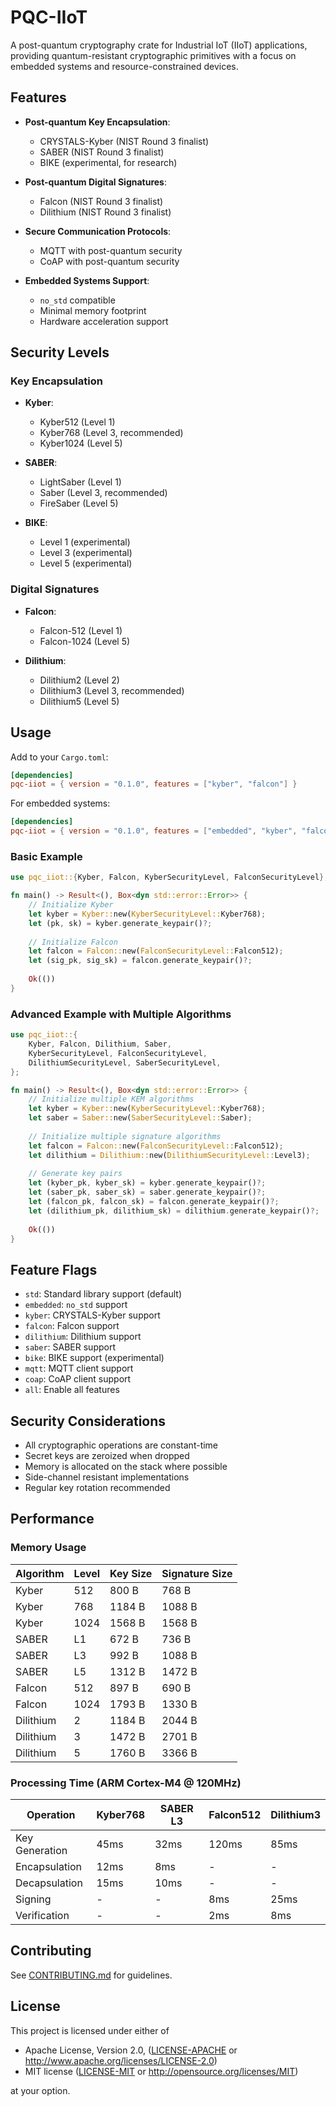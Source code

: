 # PQC-IIoT

A post-quantum cryptography crate for Industrial IoT (IIoT) applications, providing quantum-resistant cryptographic primitives with a focus on embedded systems and resource-constrained devices.

## Features

- **Post-quantum Key Encapsulation**:
  - CRYSTALS-Kyber (NIST Round 3 finalist)
  - SABER (NIST Round 3 finalist)
  - BIKE (experimental, for research)

- **Post-quantum Digital Signatures**:
  - Falcon (NIST Round 3 finalist)
  - Dilithium (NIST Round 3 finalist)

- **Secure Communication Protocols**:
  - MQTT with post-quantum security
  - CoAP with post-quantum security

- **Embedded Systems Support**:
  - `no_std` compatible
  - Minimal memory footprint
  - Hardware acceleration support

## Security Levels

### Key Encapsulation

- **Kyber**:
  - Kyber512 (Level 1)
  - Kyber768 (Level 3, recommended)
  - Kyber1024 (Level 5)

- **SABER**:
  - LightSaber (Level 1)
  - Saber (Level 3, recommended)
  - FireSaber (Level 5)

- **BIKE**:
  - Level 1 (experimental)
  - Level 3 (experimental)
  - Level 5 (experimental)

### Digital Signatures

- **Falcon**:
  - Falcon-512 (Level 1)
  - Falcon-1024 (Level 5)

- **Dilithium**:
  - Dilithium2 (Level 2)
  - Dilithium3 (Level 3, recommended)
  - Dilithium5 (Level 5)

## Usage

Add to your `Cargo.toml`:

```toml
[dependencies]
pqc-iiot = { version = "0.1.0", features = ["kyber", "falcon"] }
```

For embedded systems:

```toml
[dependencies]
pqc-iiot = { version = "0.1.0", features = ["embedded", "kyber", "falcon"] }
```

### Basic Example

```rust
use pqc_iiot::{Kyber, Falcon, KyberSecurityLevel, FalconSecurityLevel};

fn main() -> Result<(), Box<dyn std::error::Error>> {
    // Initialize Kyber
    let kyber = Kyber::new(KyberSecurityLevel::Kyber768);
    let (pk, sk) = kyber.generate_keypair()?;
    
    // Initialize Falcon
    let falcon = Falcon::new(FalconSecurityLevel::Falcon512);
    let (sig_pk, sig_sk) = falcon.generate_keypair()?;
    
    Ok(())
}
```

### Advanced Example with Multiple Algorithms

```rust
use pqc_iiot::{
    Kyber, Falcon, Dilithium, Saber,
    KyberSecurityLevel, FalconSecurityLevel,
    DilithiumSecurityLevel, SaberSecurityLevel,
};

fn main() -> Result<(), Box<dyn std::error::Error>> {
    // Initialize multiple KEM algorithms
    let kyber = Kyber::new(KyberSecurityLevel::Kyber768);
    let saber = Saber::new(SaberSecurityLevel::Saber);
    
    // Initialize multiple signature algorithms
    let falcon = Falcon::new(FalconSecurityLevel::Falcon512);
    let dilithium = Dilithium::new(DilithiumSecurityLevel::Level3);
    
    // Generate key pairs
    let (kyber_pk, kyber_sk) = kyber.generate_keypair()?;
    let (saber_pk, saber_sk) = saber.generate_keypair()?;
    let (falcon_pk, falcon_sk) = falcon.generate_keypair()?;
    let (dilithium_pk, dilithium_sk) = dilithium.generate_keypair()?;
    
    Ok(())
}
```

## Feature Flags

- `std`: Standard library support (default)
- `embedded`: `no_std` support
- `kyber`: CRYSTALS-Kyber support
- `falcon`: Falcon support
- `dilithium`: Dilithium support
- `saber`: SABER support
- `bike`: BIKE support (experimental)
- `mqtt`: MQTT client support
- `coap`: CoAP client support
- `all`: Enable all features

## Security Considerations

- All cryptographic operations are constant-time
- Secret keys are zeroized when dropped
- Memory is allocated on the stack where possible
- Side-channel resistant implementations
- Regular key rotation recommended

## Performance

### Memory Usage

| Algorithm | Level | Key Size | Signature Size |
|-----------|-------|----------|----------------|
| Kyber     | 512   | 800 B    | 768 B          |
| Kyber     | 768   | 1184 B   | 1088 B         |
| Kyber     | 1024  | 1568 B   | 1568 B         |
| SABER     | L1    | 672 B    | 736 B          |
| SABER     | L3    | 992 B    | 1088 B         |
| SABER     | L5    | 1312 B   | 1472 B         |
| Falcon    | 512   | 897 B    | 690 B          |
| Falcon    | 1024  | 1793 B   | 1330 B         |
| Dilithium | 2     | 1184 B   | 2044 B         |
| Dilithium | 3     | 1472 B   | 2701 B         |
| Dilithium | 5     | 1760 B   | 3366 B         |

### Processing Time (ARM Cortex-M4 @ 120MHz)

| Operation          | Kyber768 | SABER L3 | Falcon512 | Dilithium3 |
|-------------------|----------|----------|-----------|------------|
| Key Generation    | 45ms     | 32ms     | 120ms     | 85ms       |
| Encapsulation     | 12ms     | 8ms      | -         | -          |
| Decapsulation     | 15ms     | 10ms     | -         | -          |
| Signing           | -        | -        | 8ms       | 25ms       |
| Verification      | -        | -        | 2ms       | 8ms        |

## Contributing

See [CONTRIBUTING.md](CONTRIBUTING.md) for guidelines.

## License

This project is licensed under either of

- Apache License, Version 2.0, ([LICENSE-APACHE](LICENSE-APACHE) or http://www.apache.org/licenses/LICENSE-2.0)
- MIT license ([LICENSE-MIT](LICENSE-MIT) or http://opensource.org/licenses/MIT)

at your option. 